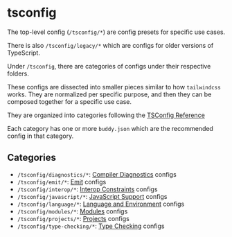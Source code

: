 # tsconfig

The top-level config (`/tsconfig/*`) are config presets for specific use cases.

There is also `/tsconfig/legacy/*` which are configs for older versions of TypeScript.

Under `/tsconfig`, there are categories of configs under their respective folders.

These configs are dissected into smaller pieces similar to how `tailwindcss` works.
They are normalized per specific purpose,
and then they can be composed together for a specific use case.

They are organized into categories following the [TSConfig Reference](https://www.typescriptlang.org/tsconfig)

Each category has one or more `buddy.json` which are the recommended config in that category.

## Categories

- `/tsconfig/diagnostics/*`: [Compiler Diagnostics](https://www.typescriptlang.org/tsconfig#Compiler_Diagnostics_6251) configs
- `/tsconfig/emit/*`: [Emit](https://www.typescriptlang.org/tsconfig#Emit_6246) configs
- `/tsconfig/interop/*`: [Interop Constraints](https://www.typescriptlang.org/tsconfig#Interop_Constraints_6252) configs
- `/tsconfig/javascript/*`: [JavaScript Support](https://www.typescriptlang.org/tsconfig#JavaScript_Support_6247) configs
- `/tsconfig/language/*`: [Language and Environment](https://www.typescriptlang.org/tsconfig#Language_and_Environment_6254) configs
- `/tsconfig/modules/*`: [Modules](https://www.typescriptlang.org/tsconfig#Modules_6244) configs
- `/tsconfig/projects/*`: [Projects](https://www.typescriptlang.org/tsconfig#Projects_6255) configs
- `/tsconfig/type-checking/*`: [Type Checking](https://www.typescriptlang.org/tsconfig#Type_Checking_6248) configs
